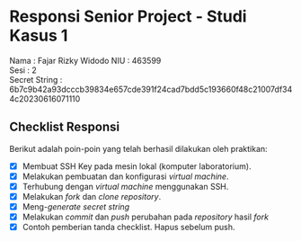 # Responsi Senior Project - Studi Kasus 1

Nama : Fajar Rizky Widodo
NIU : 463599  
Sesi : 2  
Secret String : 6b7c9b42a93dcccb39834e657cde391f24cad7bdd5c193660f48c21007df344c20230616071110

## Checklist Responsi

Berikut adalah poin-poin yang telah berhasil dilakukan oleh praktikan:

- [x] Membuat SSH Key pada mesin lokal (komputer laboratorium).
- [x] Melakukan pembuatan dan konfigurasi _virtual machine_.
- [x] Terhubung dengan _virtual machine_ menggunakan SSH.
- [x] Melakukan _fork_ dan _clone_ _repository_.
- [x] Meng-_generate_ _secret string_
- [x] Melakukan _commit_ dan _push_ perubahan pada _repository_ hasil _fork_
- [x] Contoh pemberian tanda checklist. Hapus sebelum push.
